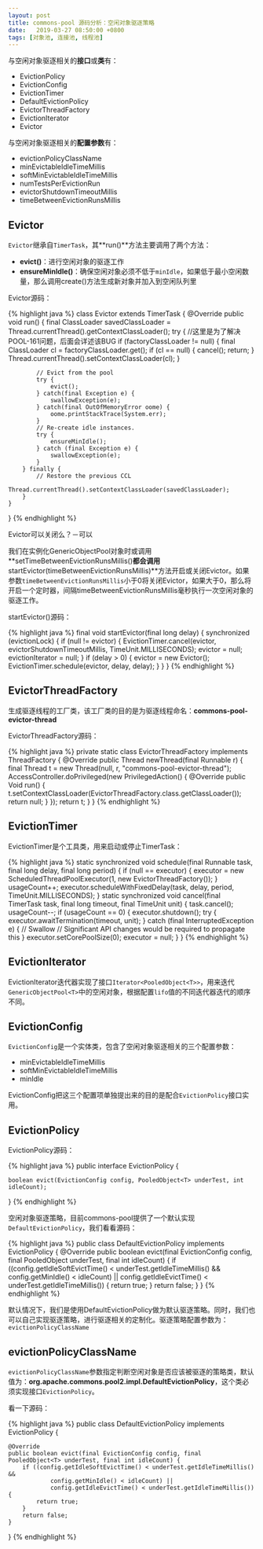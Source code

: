 ```yaml
---
layout: post
title: commons-pool 源码分析：空闲对象驱逐策略
date:   2019-03-27 08:50:00 +0800
tags: [对象池, 连接池, 线程池]
---
```


与空闲对象驱逐相关的**接口**或**类**有：

- EvictionPolicy
- EvictionConfig
- EvictionTimer
- DefaultEvictionPolicy
- EvictorThreadFactory
- EvictionIterator
- Evictor

与空闲对象驱逐相关的**配置参数**有：

- evictionPolicyClassName
- minEvictableIdleTimeMillis
- softMinEvictableIdleTimeMillis
- numTestsPerEvictionRun
- evictorShutdownTimeoutMillis
- timeBetweenEvictionRunsMillis

## Evictor

`Evictor`继承自`TimerTask`，其**run()**方法主要调用了两个方法：

- **evict()**：进行空闲对象的驱逐工作
- **ensureMinIdle()**：确保空闲对象必须不低于`minIdle`，如果低于最小空闲数量，那么调用create()方法生成新对象并加入到空闲队列里

Evictor源码：

{% highlight java %}
class Evictor extends TimerTask {
    @Override
    public void run() {
        final ClassLoader savedClassLoader = Thread.currentThread().getContextClassLoader();
        try {
            //这里是为了解决POOL-161问题，后面会详述该BUG
            if (factoryClassLoader != null) {
                final ClassLoader cl = factoryClassLoader.get();
                if (cl == null) {
                    cancel();
                    return;
                }
                Thread.currentThread().setContextClassLoader(cl);
            }

            // Evict from the pool
            try {
                evict();
            } catch(final Exception e) {
                swallowException(e);
            } catch(final OutOfMemoryError oome) {
                oome.printStackTrace(System.err);
            }
            // Re-create idle instances.
            try {
                ensureMinIdle();
            } catch (final Exception e) {
                swallowException(e);
            }
        } finally {
            // Restore the previous CCL
            Thread.currentThread().setContextClassLoader(savedClassLoader);
        }
    }
}
{% endhighlight %}

Evictor可以关闭么？－可以

我们在实例化GenericObjectPool对象时或调用**setTimeBetweenEvictionRunsMillis()**都会调用**startEvictor(timeBetweenEvictionRunsMillis)**方法开启或关闭Evictor。如果参数`timeBetweenEvictionRunsMillis`小于0将关闭Evictor，如果大于0，那么将开启一个定时器，间隔timeBetweenEvictionRunsMillis毫秒执行一次空闲对象的驱逐工作。

startEvictor()源码：

{% highlight java %}
final void startEvictor(final long delay) {
    synchronized (evictionLock) {
        if (null != evictor) {
            EvictionTimer.cancel(evictor, evictorShutdownTimeoutMillis, TimeUnit.MILLISECONDS);
            evictor = null;
            evictionIterator = null;
        }
        if (delay > 0) {
            evictor = new Evictor();
            EvictionTimer.schedule(evictor, delay, delay);
        }
    }
}
{% endhighlight %}

## EvictorThreadFactory

生成驱逐线程的工厂类，该工厂类的目的是为驱逐线程命名：**commons-pool-evictor-thread**

EvictorThreadFactory源码：

{% highlight java %}
private static class EvictorThreadFactory implements ThreadFactory {
    @Override
    public Thread newThread(final Runnable r) {
        final Thread t = new Thread(null, r, "commons-pool-evictor-thread");
        AccessController.doPrivileged(new PrivilegedAction<Void>() {
            @Override
            public Void run() {
                t.setContextClassLoader(EvictorThreadFactory.class.getClassLoader());
                return null;
            }
        });
        return t;
    }
}
{% endhighlight %}

## EvictionTimer
EvictionTimer是个工具类，用来启动或停止TimerTask：

{% highlight java %}
static synchronized void schedule(final Runnable task, final long delay, final long period) {
    if (null == executor) {
        executor = new ScheduledThreadPoolExecutor(1, new EvictorThreadFactory());
    }
    usageCount++;
    executor.scheduleWithFixedDelay(task, delay, period, TimeUnit.MILLISECONDS);
}
static synchronized void cancel(final TimerTask task, final long timeout, final TimeUnit unit) {
    task.cancel();
    usageCount--;
    if (usageCount == 0) {
        executor.shutdown();
        try {
            executor.awaitTermination(timeout, unit);
        } catch (final InterruptedException e) {
            // Swallow
            // Significant API changes would be required to propagate this
        }
        executor.setCorePoolSize(0);
        executor = null;
    }
}
{% endhighlight %}

## EvictionIterator

EvictionIterator迭代器实现了接口`Iterator<PooledObject<T>>`，用来迭代`GenericObjectPool<T>`中的空闲对象，根据配置`lifo`值的不同迭代器迭代的顺序不同。

## EvictionConfig

`EvictionConfig`是一个实体类，包含了空闲对象驱逐相关的三个配置参数：

- minEvictableIdleTimeMillis
- softMinEvictableIdleTimeMillis
- minIdle

EvictionConfig把这三个配置项单独提出来的目的是配合`EvictionPolicy`接口实用。

## EvictionPolicy

EvictionPolicy源码：

{% highlight java %}
public interface EvictionPolicy<T> {

    boolean evict(EvictionConfig config, PooledObject<T> underTest, int idleCount);
}
{% endhighlight %}

空闲对象驱逐策略，目前commons-pool提供了一个默认实现`DefaultEvictionPolicy`，我们看看源码：

{% highlight java %}
public class DefaultEvictionPolicy<T> implements EvictionPolicy<T> {
    @Override
    public boolean evict(final EvictionConfig config, final PooledObject<T> underTest, final int idleCount) {
        if ((config.getIdleSoftEvictTime() < underTest.getIdleTimeMillis() &&
                config.getMinIdle() < idleCount) ||
                config.getIdleEvictTime() < underTest.getIdleTimeMillis()) {
            return true;
        }
        return false;
    }
}
{% endhighlight %}

默认情况下，我们是使用DefaultEvictionPolicy做为默认驱逐策略。同时，我们也可以自己实现驱逐策略，进行驱逐相关的定制化。驱逐策略配置参数为：`evictionPolicyClassName`


## evictionPolicyClassName

`evictionPolicyClassName`参数指定判断空闲对象是否应该被驱逐的策略类，默认值为：**org.apache.commons.pool2.impl.DefaultEvictionPolicy**，这个类必须实现接口`EvictionPolicy`。

看一下源码：

{% highlight java %}
public class DefaultEvictionPolicy<T> implements EvictionPolicy<T> {

    @Override
    public boolean evict(final EvictionConfig config, final PooledObject<T> underTest, final int idleCount) {
        if ((config.getIdleSoftEvictTime() < underTest.getIdleTimeMillis() &&
                config.getMinIdle() < idleCount) ||
                config.getIdleEvictTime() < underTest.getIdleTimeMillis()) {
            return true;
        }
        return false;
    }

}
{% endhighlight %}



